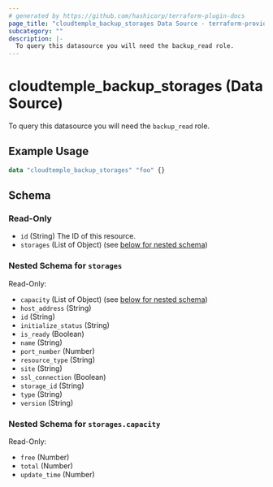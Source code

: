 ```yaml
---
# generated by https://github.com/hashicorp/terraform-plugin-docs
page_title: "cloudtemple_backup_storages Data Source - terraform-provider-cloudtemple"
subcategory: ""
description: |-
  To query this datasource you will need the backup_read role.
---
```


# cloudtemple_backup_storages (Data Source)

To query this datasource you will need the `backup_read` role.

## Example Usage

```terraform
data "cloudtemple_backup_storages" "foo" {}
```

<!-- schema generated by tfplugindocs -->
## Schema

### Read-Only

- `id` (String) The ID of this resource.
- `storages` (List of Object) (see [below for nested schema](#nestedatt--storages))

<a id="nestedatt--storages"></a>
### Nested Schema for `storages`

Read-Only:

- `capacity` (List of Object) (see [below for nested schema](#nestedobjatt--storages--capacity))
- `host_address` (String)
- `id` (String)
- `initialize_status` (String)
- `is_ready` (Boolean)
- `name` (String)
- `port_number` (Number)
- `resource_type` (String)
- `site` (String)
- `ssl_connection` (Boolean)
- `storage_id` (String)
- `type` (String)
- `version` (String)

<a id="nestedobjatt--storages--capacity"></a>
### Nested Schema for `storages.capacity`

Read-Only:

- `free` (Number)
- `total` (Number)
- `update_time` (Number)


